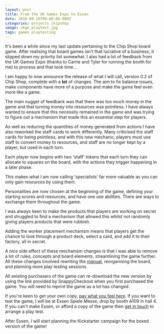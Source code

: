 ```yaml
---
layout: post
title: From the UK Games Expo to Essen
date: 2016-09-16T00:00:00.000Z
categories: projects chipshop
image: ukge_playtest.jpg
tags: games playtesting
---
```


It's been a while since my last update pertaining to the Chip Shop board game. After realising that board games isn't that lucrative of a business, it slipped down my priority list somewhat. I also had a lot of feedback from the UK Games Expo (thanks to Carrie and Tyler for running the booth for me) to process and that took time...

I am happy to now announce the release of what I will call, version 0.2 of Chip Shop, complete with a **lot** of changes. The aim to fix balance issues, make components have more of a purpose and make the game feel even more like a game.

The main nugget of feedback was that there was too much money in the game and that turning money into resources was pointless. I have always wanted to ensure that this necessity remained in the game and was trying to figure out a mechanism that made this an essential step for players.

As well as reducing the quantities of money generated from actions I have also reworked the staff cards to work differently. Many criticised the staff cards for being pointless, and with this new mechanic, players must use staff to convert money to resources, and staff are no longer kept by a player, but  used in each turn.

Each player now begins with two 'staff' tokens that each turn they can allocate to squares on the board, with the actions they trigger happening in a later phase.

This makes what I am now calling 'specialists' far more valuable as you can only gain resources by using them.

Personalities are now chosen at the beginning of the game, defining your starting scores and resources, and have one use abilities. There are ways to exchange them throughout the game.

I was always keen to make the products that players are working on secret and struggled to find a mechanism that allowed this whilst not randomly giving players products that were rubbish.

Adding the worker placement mechanism means that players get the chance to look through a product deck, select a card, and add it to their factory, all in secret.

A nice side effect of these mechanism changes is that I was able to remove a lot of rules, concepts and board elements, streamlining the game further. All these changes involved rewriting the [manual](http://chipshopgame.com/manual/), reorganising the board, and planning more play testing sessions.

All existing purchasers of the game can re-download the new version by using the link provided by SnappyCheckout when you first purchased the game. You will need to reprint the game as a lot has changed.

If you're keen to get your own copy, [pay what you feel here](http://chipshopgame.com/buy/). If you want to test the game, I will be at Essen Spiele Messe, drop by booth A109 in hall 4. If you can't make Essen, or afford a copy of the game then [get in touch](/connect/) to arrange a play test.

After Essen, I will start planning the Kickstarter campaign for the boxed version of the game!
